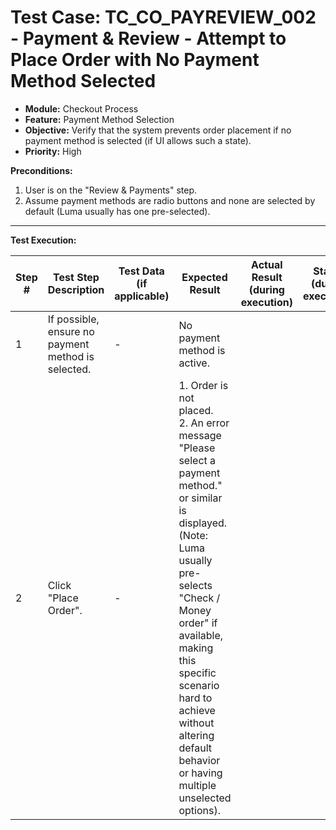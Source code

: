 # Test Case: TC_CO_PAYREVIEW_002 - Payment & Review - Attempt to Place Order with No Payment Method Selected

* **Module:** Checkout Process
* **Feature:** Payment Method Selection
* **Objective:** Verify that the system prevents order placement if no payment method is selected (if UI allows such a state).
* **Priority:** High

**Preconditions:**
1.  User is on the "Review & Payments" step.
2.  Assume payment methods are radio buttons and none are selected by default (Luma usually has one pre-selected).

---
**Test Execution:**

| Step # | Test Step Description                                                                 | Test Data (if applicable)                     | Expected Result                                                                                                                               | Actual Result (during execution) | Status (during execution) | Notes (during execution) |
|--------|---------------------------------------------------------------------------------------|-----------------------------------------------|-----------------------------------------------------------------------------------------------------------------------------------------------|----------------------------------|---------------------------|--------------------------|
| 1      | If possible, ensure no payment method is selected.                                    | -                                             | No payment method is active.                                                                                                                  |                                  |                           |                          |
| 2      | Click "Place Order".                                                                  | -                                             | 1. Order is not placed. <br> 2. An error message "Please select a payment method." or similar is displayed. <br> (Note: Luma usually pre-selects "Check / Money order" if available, making this specific scenario hard to achieve without altering default behavior or having multiple unselected options). |                                  |                           |                          |
